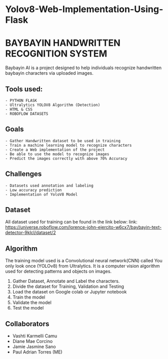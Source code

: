 # Yolov8-Web-Implementation-Using-Flask


# BAYBAYIN HANDWRITTEN RECOGNITION SYSTEM

Baybayin AI is a project designed to help individuals recognize handwritten baybayin characters via uploaded images.

## Tools used:

    - PYTHON FLASK
    - Ultralytics YOLOV8 Algorithm (Detection)
    - HTML & CSS
    - ROBOFLOW DATASETS 

## Goals
    - Gather Handwritten dataset to be used in training
    - Train a machine learning model to recognize characters
    - Create a Web implementation of the project
    - Be able to use the model to recognize images
    - Predict the images correctly with above 70% Accuracy

## Challenges
    - Datasets used annotation and labeling
    - Low accuracy prediction
    - Implementation of YoloV8 Model

## Dataset
All dataset used for training can be found in the link below: 
link: https://universe.roboflow.com/lorence-john-ejercito-w6cx7/baybayin-text-detector-9klcl/dataset/2

## Algorithm
The training model used is a Convolutional neural network(CNN) called You only look once (YOLOv8) from Ultralytics. It is a computer vision algorithm used for detecting patterns and objects on images.

1. Gather Dataset, Annotate and Label the characters.
2. Divide the dataset for Training, Validation and Testing
3. Load the dataset on Google colab or Jupyter notebook
4. Train the model
5. Validate the model
6. Test the model

## Collaborators
- Vashti Karmelli Camu
- Diane Mae Corcino
- Jamie Jasmine Sano
- Paul Adrian Torres (ME)

